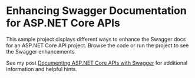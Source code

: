 # Enhancing Swagger Documentation for ASP.NET Core APIs

This sample project displays different ways to enhance the Swagger docs for an ASP.NET Core API project. Browse the code or run the project to see the Swagger enhancements. 

See my post [Documenting ASP.NET Core APIs with Swagger](https://rimdev.io/documenting-aspnetcore-apis-with-swagger) for additional information and helpful hints. 
